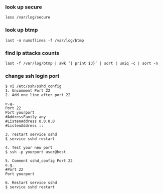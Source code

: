 ### look up secure
```
less /var/log/secure
```

### look up btmp
```
last -n numoflines -f /var/log/btmp
```
### find ip attacks counts
```
last -f /var/log/btmp | awk ‘{ print $3}’ | sort | uniq -c | sort -n
```

### change ssh login port
```
$ vi /etc/ssh/sshd_config
1. Uncomment Port 22
2. Add one line after port 22

e.g.
Port 22
Port yourport
#AddressFamily any
#ListenAddress 0.0.0.0
#ListenAddress ::

3. restart service sshd
$ service sshd restart

4. Test your new port 
$ ssh -p yourport user@host

5. Comment sshd_config Port 22
e.g.
#Port 22
Port yourport

6. Restart service sshd
$ service sshd restart
```
